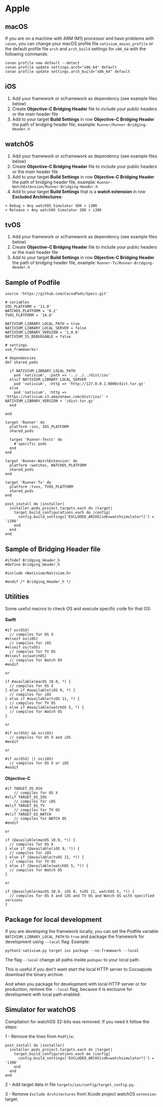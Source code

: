 # Apple


## macOS

If you are on a machine with ARM (M1) processor and have problems with `conan`, you can change your macOS profile file `nativium_macos_profile` or the default profile file `arch` and `arch_build` settings for `x86_64` with the following commands:

```
conan profile new default --detect
conan profile update settings.arch="x86_64" default
conan profile update settings.arch_build="x86_64" default
```

## iOS

1. Add your framework or xcframework as dependency (see example files below)
2. Create **Objective-C Bridging Header** file to include your public headers or the main header file
3. Add to your target **Build Settings** in row **Objective-C Bridging Header** the path of bridging header file, example: `Runner/Runner-Bridging-Header.h`

## watchOS

1. Add your framework or xcframework as dependency (see example files below)
2. Create **Objective-C Bridging Header** file to include your public headers or the main header file
3. Add to your target **Build Settings** in row **Objective-C Bridging Header** the path of bridging header file, example: `Runner-WatchExtension/Runner-Bridging-Header.h`
4. Add to your target **Build Settings** that is a **watch extension** in row **Excluded Architectures**:

```
> Debug > Any watchOS Simulator SDK > i386      
> Release > Any watchOS Simulator SDK > i386  
```

## tvOS

1. Add your framework or xcframework as dependency (see example files below)
2. Create **Objective-C Bridging Header** file to include your public headers or the main header file
3. Add to your target **Build Settings** in row **Objective-C Bridging Header** the path of bridging header file, example: `Runner-Tv/Runner-Bridging-Header.h`

## Sample of Podfile

```
source 'https://github.com/CocoaPods/Specs.git'

# variables
IOS_PLATFORM = '11.0'
WATCHOS_PLATFORM = '6.2'
TVOS_PLATFORM = '14.0'

NATIVIUM_LIBRARY_LOCAL_PATH = true
NATIVIUM_LIBRARY_LOCAL_SERVER = false
NATIVIUM_LIBRARY_VERSION = '1.0.0'
NATIVIUM_IS_DEBUGGABLE = false

# settings
use_frameworks!

# dependencies
def shared_pods

  if NATIVIUM_LIBRARY_LOCAL_PATH
    pod 'nativium', :path => '../../../dist/ios'
  elsif NATIVIUM_LIBRARY_LOCAL_SERVER
    pod 'nativium', :http => 'http://127.0.0.1:8000/dist.tar.gz'
  else
    pod 'nativium', :http => 'https://nativium.s3.amazonaws.com/dist/ios/' + NATIVIUM_LIBRARY_VERSION + '/dist.tar.gz'
  end

end

target 'Runner' do
  platform :ios, IOS_PLATFORM
  shared_pods

  target 'Runner-Tests' do
    # specific pods
  end
end

target 'Runner-WatchExtension' do
  platform :watchos, WATCHOS_PLATFORM
  shared_pods
end

target 'Runner-Tv' do
  platform :tvos, TVOS_PLATFORM
  shared_pods
end

post_install do |installer|
  installer.pods_project.targets.each do |target|
    target.build_configurations.each do |config|
      config.build_settings['EXCLUDED_ARCHS[sdk=watchsimulator*]'] = 'i386'
    end
  end
end
```

## Sample of Bridging Header file

```
#ifndef Bridging_Header_h
#define Bridging_Header_h

#include <Nativium/Nativium.h>

#endif /* Bridging_Header_h */
```

## Utilities

Some useful macros to check OS and execute specific code for that OS:

#### Swift

```
#if os(OSX)
  // compiles for OS X
#elseif os(iOS)
  // compiles for iOS
#elseif os(tvOS)
  // compiles for TV OS
#elseif os(watchOS)
  // compiles for Watch OS
#endif

or

if #available(macOS 10.9, *) {
  // compiles for OS X
} else if #available(iOS 9, *) {
  // compiles for iOS
} else if #available(tvOS 11, *) {
  // compiles for TV OS
} else if #available(watchOS 5, *) {
  // compiles for Watch OS
}

or

#if os(OSX) && os(iOS)
  // compiles for OS X and iOS
#endif

or

#if os(OSX) || os(iOS)
  // compiles for OS X or iOS
#endif
```

#### Objective-C

```
#if TARGET_OS_OSX
    // compiles for OS X
#elif TARGET_OS_IOS
    // compiles for iOS
#elif TARGET_OS_TV
    // compiles for TV OS
#elif TARGET_OS_WATCH
    // compiles for WATCH OS
#endif

or 

if (@available(macOS 10.9, *)) {
  // compiles for OS X
} else if (@available(iOS 9, *)) {
  // compiles for iOS
} else if (@available(tvOS 11, *)) {
  // compiles for TV OS
} else if (@available(watchOS 5, *)) {
  // compiles for Watch OS
}

or

if (@available(macOS 10.9, iOS 9, tvOS 11, watchOS 5, *)) {
  // compiles for OS X and iOS and TV OS and Watch OS with specified versions
}
```

## Package for local development

If you are developing the framework locally, you can set the Podfile variable `NATIVIUM_LIBRARY_LOCAL_PATH` to `true` and package the framework for development using `--local` flag. Example:

```
python3 nativium.py target ios package --no-framework --local
```

The flag `--local` change all paths inside `podspec` to your local path.

This is useful if you don't want start the local HTTP server to Cocoapods download the binary archive.

And when you package for development with local HTTP server or for production, remove the `--local` flag, because it is exclusive for development with local path enabled.

## Simulator for watchOS

Compilation for watchOS 32-bits was removed. If you need it follow the steps:

1 - Remove the lines from `Podfile`:

```
post_install do |installer|
  installer.pods_project.targets.each do |target|
    target.build_configurations.each do |config|
      config.build_settings['EXCLUDED_ARCHS[sdk=watchsimulator*]'] = 'i386'
    end
  end
end
```

2 - Add target data in file `targets/ios/config/target_config.py`.

3 - Remove `Exclude Architectures` from Xcode project watchOS `extension` target.
